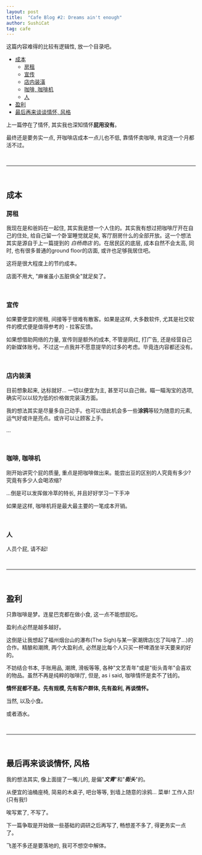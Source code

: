 ```yaml
---
layout: post
title:  "Cafe Blog #2: Dreams ain't enough"
author: SushiCat
tag: cafe
---
```


这篇内容难得的比较有逻辑性, 放一个目录吧。
- [成本](#成本)
  - [房租](#房租)
  - [宣传](#宣传)
  - [店内装潢](#店内装潢)
  - [咖啡, 咖啡机](#咖啡-咖啡机)
  - [人](#人)
- [盈利](#盈利)
- [最后再来谈谈情怀, 风格](#最后再来谈谈情怀-风格)

上一篇停在了情怀, 其实我也深知情怀**屁用没有**。

最终还是要务实一点, 开咖啡店成本一点儿也不低, 靠情怀卖咖啡, 肯定连一个月都活不过。

<br>

---

<br>

## 成本

### 房租
我现在是和爸妈在一起住, 其实我是想一个人住的。其实我有想过把咖啡厅开在自己的住处, 给自己留一个卧室睡觉就足矣, 客厅厨房什么的全部开放。这一个想法其实是源自于上一篇提到的 *白杨商店* 的。在居民区的底层, 成本自然不会太高, 同时, 也有很多普通的ground floor的店面, 或许也足够我居住吧。

这将是很大程度上的节约成本。

店面不用大, "麻雀虽小五脏俱全"就足矣了。

<br>

### 宣传
如果要便宜的房租, 间接等于很难有散客。如果是这样, 大多数软件, 尤其是社交软件的模式便是值得参考的 - 拉客反馈。

如果想借助网络的力量, 宣传则是额外的成本, 不管是网红, 打广告, 还是经营自己的新媒体账号。不过这一点我并不愿意提早的过多的考虑。毕竟连内容都还没有。

<br>

### 店内装潢
目前想象起来, 达标就好... 一切以便宜为主, 甚至可以自己做。瞄一瞄淘宝的选项, 确实可以以较为低的价格做完装潢方面。

我的想法其实是尽量多自己动手。也可以借此机会多一些**涂鸦**等较为随意的元素, 运气好或许是亮点。或许可以让顾客上手。

...

<br>

### 咖啡, 咖啡机
刚开始讲究个屁的质量, 重点是把咖啡做出来。能尝出豆的区别的人究竟有多少? 究竟有多少人会喝浓缩?

...倒是可以发挥做冷萃的特长, 并且好好学习一下手冲

如果是这样, 咖啡机将是最大最主要的一笔成本开销。

<br>

### 人
人员个屁, 请不起!

<br>

---

<br>

## 盈利
只靠咖啡是梦。连星巴克都在做小食, 这一点不能想屁吃。

盈利点必然是越多越好。

这倒是让我想起了福州烟台山的瀑布(The Sigh)与某一家潮牌店(忘了叫啥了...)的合作。精酿和潮牌, 两个大盈利点, 必然是比每个人只买一杯啤酒坐半天要来的好的。

不妨结合书本, 手账用品, 潮牌, 滑板等等, 各种"文艺青年"或是"街头青年"会喜欢的物品。虽然不再是纯粹的咖啡厅, 但是, as i said, 咖啡情怀是卖不了钱的。

**情怀屁都不是。先有规模, 先有客户群体, 先有盈利, 再谈情怀。**

当然, 以及小食。

或者酒水。

<br>

---

<br>

## 最后再来谈谈情怀, 风格
我的想法其实, 像上面提了一嘴儿的, 是偏"***文青***"和"***街头***"的。

从便宜的油桶座椅, 简易的木桌子, 吧台等等, 到墙上随意的涂鸦... 菜单! 工作人员! (只有我!)

唉写累了, 不写了。

下一篇争取是开始做一些基础的调研之后再写了, 畅想差不多了, 得更务实一点了。

飞差不多还是要落地的, 我可不想空中解体。